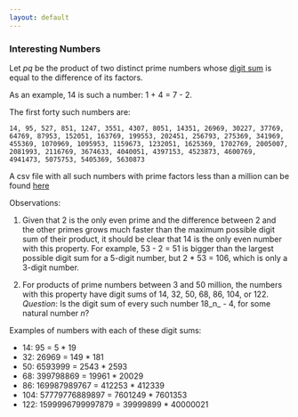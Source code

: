 ```yaml
---
layout: default
---
```


### Interesting Numbers 

Let _pq_ be the product of two distinct prime numbers whose [digit sum](https://en.wikipedia.org/wiki/Digit_sum) is equal to the difference of its factors. 

As an example, 14 is such a number: 1 + 4 = 7 - 2.

The first forty such numbers are:
```
14, 95, 527, 851, 1247, 3551, 4307, 8051, 14351, 26969, 30227, 37769, 64769, 87953, 152051, 163769, 199553, 202451, 256793, 275369, 341969, 455369, 1070969, 1095953, 1159673, 1232051, 1625369, 1702769, 2005007, 2081993, 2116769, 3674633, 4040051, 4397153, 4523873, 4600769, 4941473, 5075753, 5405369, 5630873
```

A csv file with all such numbers with prime factors less than a million can be found [here](./assets/valsMillion.csv)

Observations:
1. Given that 2 is the only even prime and the difference between 2 and the other primes grows much faster than the maximum possible digit sum of their product, it should be clear that 14 is the only even number with this property. For example, 53 - 2 = 51 is bigger than the largest possible digit sum for a 5-digit number, but 2 * 53 = 106, which is only a 3-digit number.

2. For products of prime numbers between 3 and 50 million, the numbers with this property have digit sums of 14, 32, 50, 68, 86, 104, or 122. _Question_: Is the digit sum of every such number 18_n_ - 4, for some natural number _n_?

Examples of numbers with each of these digit sums: 
- 14: 95 = 5 * 19
- 32: 26969 = 149 * 181
- 50: 6593999 = 2543 * 2593
- 68: 399798869 = 19961 * 20029
- 86: 169987989767 = 412253 * 412339
- 104: 57779776889897 = 7601249 * 7601353
- 122: 1599996799997879 = 39999899 * 40000021
